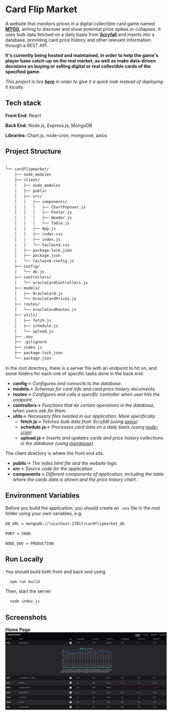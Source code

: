 
# Card Flip Market

A website that monitors prices in a digital collectible card game named **[MTGO](https://www.mtgo.com/en/mtgo)**, aiming to discover and show potential price spikes or collapses. It uses bulk data fetched on a daily basis from **[Scryfall](https://scryfall.com/docs/api)** and inserts into a database, providing card price history and other relevant information through a REST API.

**It's currently being hosted and maintained, in order to help the game's player base catch-up on the real market, as well as make data-driven decisions on buying or selling digital or real collectible cards of the specified game.**

*This project is live **[here](https://cardflipmarket-manosmin.onrender.com/)** in order to give it a quick look instead of deploying it locally.*




## Tech stack

**Front End:** React

**Back End:** Node.js, Express.js, MongoDB

**Libraries:** Chart.js, node-cron, mongoose, axios


## Project Structure

```bash
.
└── cardflipmarket/
    ├── node_modules
    ├── client/
    │   ├── node_modules
    │   ├── public
    │   ├── src/
    │   │   ├── components/
    │   │   │   ├── ChartPopover.js
    │   │   │   ├── Footer.js
    │   │   │   ├── Header.js
    │   │   │   └── Table.js
    │   │   ├── App.js
    │   │   ├── index.css
    │   │   ├── index.js
    │   │   └── tailwind.css
    │   ├── package-lock.json
    │   ├── package.json
    │   └── tailwind.config.js
    ├── config/
    │   └── db.js
    ├── controllers/
    │   └── oracleCardControllers.js
    ├── models/
    │   ├── OracleCard.js
    │   └── OracleCardPrices.js
    ├── routes/
    │   └── oracleCardRoutes.js
    ├── utils/
    │   ├── fetch.js
    │   ├── schedule.js
    │   └── upload.js
    ├── .env
    ├── .gitignore
    ├── index.js
    ├── package-lock.json
    └── package.json

```

In the root directory, there is a server file with an endpoint to hit on, and some folders for each one of specific tasks done in the back end.

* **config**→ *Configures and connects to the database.*
* **models**→ *Schemas for card info and card price history documents.*
* **routes**→ *Configures and calls a specific controller when user hits the endpoint.*
* **controllers**→ *Functions that do certain operations in the database, when users ask for them.*
* **utils**→ *Necessary files needed in our application. More specifically:*
    * **fetch.js**→ *Fetches bulk data from Scryfall (using [axios](https://axios-http.com/docs/intro))*
    * **schedule.js**→ *Processes card data on a daily basis (using [node-cron](https://www.npmjs.com/package/node-cron))*
    * **upload.js**→ *Inserts and updates cards and price history collections in the database (using [mongoose](https://mongoosejs.com/))*

The client directory is where the front end sits.

- **public**→ *The index.html file and the website logo.*
- **src**→ *Source code for the application.*
- **components**→ *Different components of application, including the table where the cards data is shown and the price history chart.*

## Environment Variables

Before you build the application, you should create an `.env` file in the root folder using your own variables, e.g.

`DB_URL = mongodb://localhost:27017/cardflipmarket_db`

`PORT = 5000`

`NODE_ENV = PRODUCTION`



## Run Locally

You should build both front and back end using 

```bash
  npm run build
```

Then, start the server

```bash
  node index.js
```


## Screenshots

**Home Page**
![Screenshot 0](screenshots/ss0.png)



